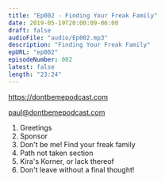```yaml
---
title: "Ep002 - Finding Your Freak Family"
date: 2019-05-19T20:00:09-06:00
draft: false
audioFile: "audio/Ep002.mp3"
description: "Finding Your Freak Family"
epURL: "ep002"
episodeNumber: 002
latest: false
length: "23:24"
---
```

https://dontbemepodcast.com

paul@dontbemepodcast.com

1. Greetings
1. Sponsor
1. Don't be me! Find your freak family
1. Path not taken section
1. Kira's Korner, or lack thereof
1. Don't leave without a final thought!